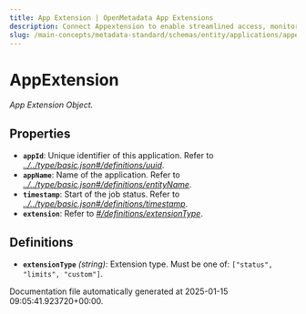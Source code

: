 ```yaml
---
title: App Extension | OpenMetadata App Extensions
description: Connect Appextension to enable streamlined access, monitoring, or search of enterprise data using secure and scalable integrations.
slug: /main-concepts/metadata-standard/schemas/entity/applications/appextension
---
```


# AppExtension

*App Extension Object.*

## Properties

- **`appId`**: Unique identifier of this application. Refer to *[../../type/basic.json#/definitions/uuid](#/../type/basic.json#/definitions/uuid)*.
- **`appName`**: Name of the application. Refer to *[../../type/basic.json#/definitions/entityName](#/../type/basic.json#/definitions/entityName)*.
- **`timestamp`**: Start of the job status. Refer to *[../../type/basic.json#/definitions/timestamp](#/../type/basic.json#/definitions/timestamp)*.
- **`extension`**: Refer to *[#/definitions/extensionType](#definitions/extensionType)*.
## Definitions

- **`extensionType`** *(string)*: Extension type. Must be one of: `["status", "limits", "custom"]`.


Documentation file automatically generated at 2025-01-15 09:05:41.923720+00:00.
